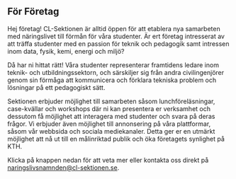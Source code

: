 ## För Företag

Hej företag! CL-Sektionen är alltid öppen för att etablera nya samarbeten med näringslivet till förmån för våra studenter. Är ert företag intresserat av att träffa studenter med en passion för teknik och pedagogik samt intressen inom data, fysik, kemi, energi och miljö?

Då har ni hittat rätt! Våra studenter representerar framtidens ledare inom teknik- och utbildningssektorn, och särskiljer sig från andra civilingenjörer genom sin förmåga att kommunicera och förklara tekniska problem och lösningar på ett pedagogiskt sätt.

Sektionen erbjuder möjlighet till samarbeten såsom lunchföreläsningar, case-kvällar och workshops där ni kan presentera er verksamhet och dessutom få möjlighet att interagera med studenter och svara på deras frågor. Vi erbjuder även möjlighet till annonsering på våra plattformar, såsom vår webbsida och sociala mediekanaler. Detta ger er en utmärkt möjlighet att nå ut till en målinriktad publik och öka företagets synlighet på KTH.

Klicka på knappen nedan för att veta mer eller kontakta oss direkt på naringslivsnamnden@cl-sektionen.se.
